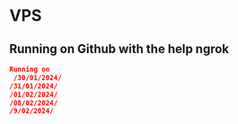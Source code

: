 # VPS 
## Running on Github with the help ngrok
```json
Running on
 /30/01/2024/
/31/01/2024/
/01/02/2024/
/08/02/2024/
/9/02/2024/
```
